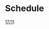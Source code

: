 # Schedule

[17/11](Schedule%203d6fba59c75d4f39bcfcea40d8e00b5b/17%2011%2013f43c117b764fb088213e47778f12a8.csv)